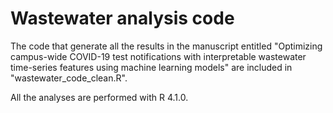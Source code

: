 # Wastewater analysis code

The code that generate all the results in the manuscript entitled "Optimizing campus-wide COVID-19 test notifications with interpretable wastewater time-series features using machine learning models" are included in "wastewater_code_clean.R". 

All the analyses are performed with R 4.1.0.

